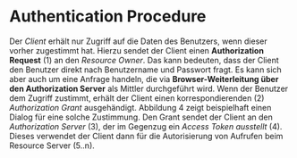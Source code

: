 Authentication Procedure
========================

Der *Client* erhält nur Zugriff auf die Daten des Benutzers, wenn dieser vorher zugestimmt hat. Hierzu sendet der Client einen **Authorization Request** (1) an den *Resource Owner*. Das kann bedeuten, dass der Client den Benutzer direkt nach Benutzername und Passwort fragt. Es kann sich aber auch um eine Anfrage handeln, die via **Browser-Weiterleitung über den Authorization Server** als Mittler durchgeführt wird. Wenn der Benutzer dem Zugriff zustimmt, erhält der Client einen korrespondierenden (2) *Authorization Grant* ausgehändigt. Abbildung 4 zeigt beispielhaft einen Dialog für eine solche Zustimmung. Den Grant sendet der Client an den *Authorization Server* (3), der im Gegenzug ein *Access Token ausstellt* (4). Dieses verwendet der Client dann für die Autorisierung von Aufrufen beim Resource Server (5..n).

